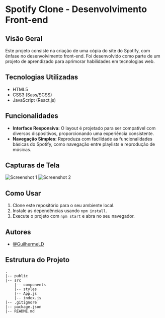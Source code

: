 # Spotify Clone - Desenvolvimento Front-end

## Visão Geral
Este projeto consiste na criação de uma cópia do site do Spotify, com ênfase no desenvolvimento front-end. Foi desenvolvido como parte de um projeto de aprendizado para aprimorar habilidades em tecnologias web.

## Tecnologias Utilizadas
- HTML5
- CSS3 (Sass/SCSS)
- JavaScript (React.js)

## Funcionalidades
- **Interface Responsiva:** O layout é projetado para ser compatível com diversos dispositivos, proporcionando uma experiência consistente.
- **Navegação Simples:** Reproduza com facilidade as funcionalidades básicas do Spotify, como navegação entre playlists e reprodução de músicas.

## Capturas de Tela
![Screenshot 1](screenshots/screenshot1.png)
![Screenshot 2](screenshots/screenshot2.png)

## Como Usar
1. Clone este repositório para o seu ambiente local.
2. Instale as dependências usando `npm install`.
3. Execute o projeto com `npm start` e abra no seu navegador.


## Autores

- [@GuilhermeLD](https://github.com/GuilhermeLD)

 
## Estrutura do Projeto
```plaintext
.
|-- public
|-- src
    |-- components
    |-- styles
    |-- App.js
    |-- index.js
|-- .gitignore
|-- package.json
|-- README.md



